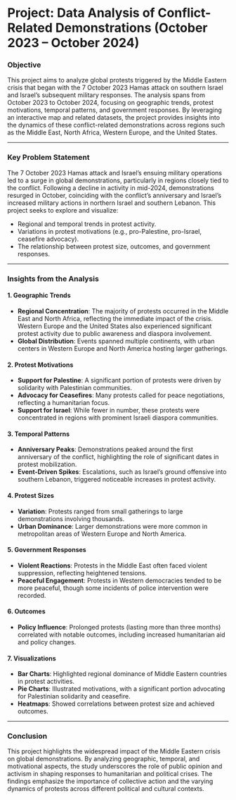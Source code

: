 # Project: Data Analysis of Conflict-Related Demonstrations (October 2023 – October 2024)

### **Objective**
This project aims to analyze global protests triggered by the Middle Eastern crisis that began with the 7 October 2023 Hamas attack on southern Israel and Israel’s subsequent military responses. The analysis spans from October 2023 to October 2024, focusing on geographic trends, protest motivations, temporal patterns, and government responses. By leveraging an interactive map and related datasets, the project provides insights into the dynamics of these conflict-related demonstrations across regions such as the Middle East, North Africa, Western Europe, and the United States.

---

### **Key Problem Statement**
The 7 October 2023 Hamas attack and Israel’s ensuing military operations led to a surge in global demonstrations, particularly in regions closely tied to the conflict. Following a decline in activity in mid-2024, demonstrations resurged in October, coinciding with the conflict’s anniversary and Israel’s increased military actions in northern Israel and southern Lebanon. This project seeks to explore and visualize:
- Regional and temporal trends in protest activity.
- Variations in protest motivations (e.g., pro-Palestine, pro-Israel, ceasefire advocacy).
- The relationship between protest size, outcomes, and government responses.

---

### **Insights from the Analysis**

#### **1. Geographic Trends**
- **Regional Concentration**: The majority of protests occurred in the Middle East and North Africa, reflecting the immediate impact of the crisis. Western Europe and the United States also experienced significant protest activity due to public awareness and diaspora involvement.
- **Global Distribution**: Events spanned multiple continents, with urban centers in Western Europe and North America hosting larger gatherings.

#### **2. Protest Motivations**
- **Support for Palestine**: A significant portion of protests were driven by solidarity with Palestinian communities.
- **Advocacy for Ceasefires**: Many protests called for peace negotiations, reflecting a humanitarian focus.
- **Support for Israel**: While fewer in number, these protests were concentrated in regions with prominent Israeli diaspora communities.

#### **3. Temporal Patterns**
- **Anniversary Peaks**: Demonstrations peaked around the first anniversary of the conflict, highlighting the role of significant dates in protest mobilization.
- **Event-Driven Spikes**: Escalations, such as Israel’s ground offensive into southern Lebanon, triggered noticeable increases in protest activity.

#### **4. Protest Sizes**
- **Variation**: Protests ranged from small gatherings to large demonstrations involving thousands.
- **Urban Dominance**: Larger demonstrations were more common in metropolitan areas of Western Europe and North America.

#### **5. Government Responses**
- **Violent Reactions**: Protests in the Middle East often faced violent suppression, reflecting heightened tensions.
- **Peaceful Engagement**: Protests in Western democracies tended to be more peaceful, though some incidents of police intervention were recorded.

#### **6. Outcomes**
- **Policy Influence**: Prolonged protests (lasting more than three months) correlated with notable outcomes, including increased humanitarian aid and policy changes.

#### **7. Visualizations**
- **Bar Charts**: Highlighted regional dominance of Middle Eastern countries in protest activities.
- **Pie Charts**: Illustrated motivations, with a significant portion advocating for Palestinian solidarity and ceasefire.
- **Heatmaps**: Showed correlations between protest size and achieved outcomes.

---

### **Conclusion**
This project highlights the widespread impact of the Middle Eastern crisis on global demonstrations. By analyzing geographic, temporal, and motivational aspects, the study underscores the role of public opinion and activism in shaping responses to humanitarian and political crises. The findings emphasize the importance of collective action and the varying dynamics of protests across different political and cultural contexts.
